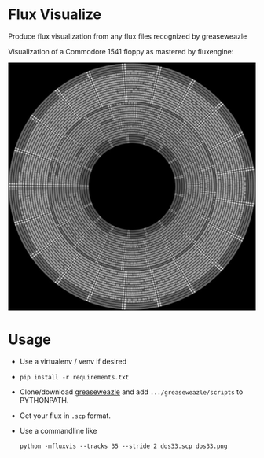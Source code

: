 <!--
SPDX-FileCopyrightText: 2022 Jeff Epler for Adafruit Industries

SPDX-License-Identifier: CC-BY-4.0
-->

# Flux Visualize

Produce flux visualization from any flux files recognized by greaseweazle

Visualization of a Commodore 1541 floppy as mastered by fluxengine:

<p align="center"
   
![Visualization of Commodore 1541 floppy as mastered by fluxengine](etc/disk.jpg)
</p>

# Usage
 * Use a virtualenv / venv if desired

 * `pip install -r requirements.txt`

 * Clone/download [greaseweazle](https://github.com/keirf/greaseweazle) and add `.../greaseweazle/scripts` to PYTHONPATH.

 * Get your flux in `.scp` format.

 * Use a commandline like
   ```
   python -mfluxvis --tracks 35 --stride 2 dos33.scp dos33.png
   ```
